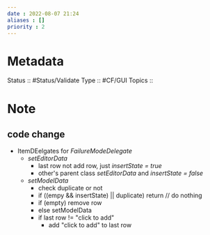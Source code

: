 ```yaml
---
date : 2022-08-07 21:24
aliases : []
priority : 2
---
```

# Metadata
Status :: #Status/Validate 
Type :: #CF/GUI 
Topics :: 
# Note
## code change
* ItemDEelgates for *FailureModeDelegate*
	* *setEditorData*
		* last row not add row, just *insertState = true*
		* other's parent class *setEditorData* and *insertState = false*
	* *setModelData*
		* check duplicate or not
		* if ((empy && insertState) || duplicate) return // do nothing
		* if (empty) remove row
		* else setModelData
		* if last row != "click to add"
			* add "click to add" to last  row